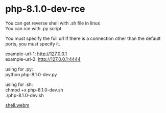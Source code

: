 # php-8.1.0-dev-rce

You can get reverse shell with .sh file in linux<br>
You can rce with .py script

You must specify the full url
If there is a connection other than the default ports, you must specify it.

example-url-1: http://127.0.0.1<br>
example-url-2: http://127.0.0.1:4444

using for .py:<br>
python php-8.1.0-dev.py

using for .sh:<br>
chmod +x php-8.1.0-dev.sh<br>
./php-8.1.0-dev.sh


[shell.webm](https://github.com/0xTabun/php-8.1.0-dev-rce/assets/144548207/2f3437da-48fd-4f9c-a183-8e8830238260)
